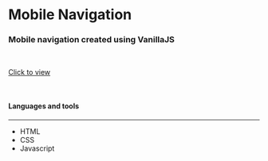 # Mobile Navigation
### Mobile navigation created using VanillaJS  
<br/>

<a href="https://ahbenn86.github.io/mobile-tab-navigation/">Click to view<a/>

<br/>

#### Languages and tools 
---

* HTML
* CSS
* Javascript

